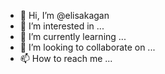 - 👋 Hi, I’m @elisakagan
- 👀 I’m interested in ...
- 🌱 I’m currently learning ...
- 💞️ I’m looking to collaborate on ...
- 📫 How to reach me ...

<!---
elisakagan/elisakagan is a ✨ special ✨ repository because its `README.md` (this file) appears on your GitHub profile.
You can click the Preview link to take a look at your changes.
--->
